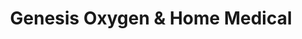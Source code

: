 ---
title: "Genesis Oxygen & Home Medical"
url: /athens/genesis-oxygen-and-home-medical/
shop: medical supply
---